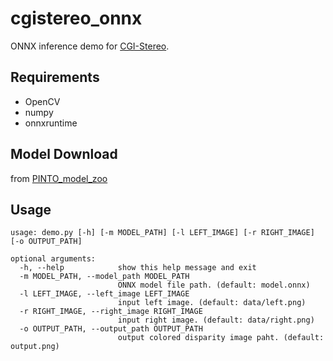 # cgistereo_onnx

ONNX inference demo for [CGI-Stereo](https://github.com/gangweiX/CGI-Stereo).


## Requirements
- OpenCV
- numpy
- onnxruntime

## Model Download
from [PINTO_model_zoo](https://github.com/PINTO0309/PINTO_model_zoo/tree/main/358_CGI-Stereo)

## Usage
```
usage: demo.py [-h] [-m MODEL_PATH] [-l LEFT_IMAGE] [-r RIGHT_IMAGE] [-o OUTPUT_PATH]

optional arguments:
  -h, --help            show this help message and exit
  -m MODEL_PATH, --model_path MODEL_PATH
                        ONNX model file path. (default: model.onnx)
  -l LEFT_IMAGE, --left_image LEFT_IMAGE
                        input left image. (default: data/left.png)
  -r RIGHT_IMAGE, --right_image RIGHT_IMAGE
                        input right image. (default: data/right.png)
  -o OUTPUT_PATH, --output_path OUTPUT_PATH
                        output colored disparity image paht. (default: output.png)
```
